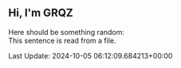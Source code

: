 ## Hi, I'm GRQZ
Here should be something random:  
This sentence is read from a file.


Last Update: 2024-10-05 06:12:09.684213+00:00
